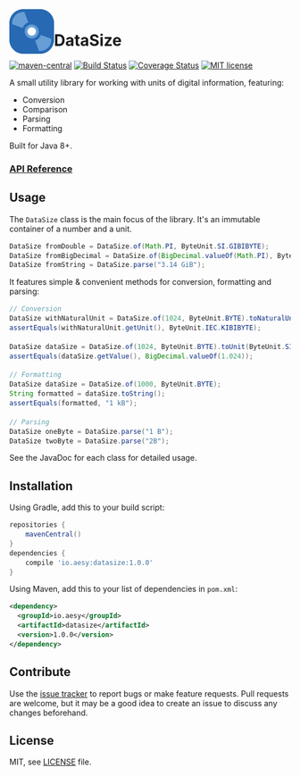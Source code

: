 <img align="left" width="80" height="80" src="./img/icon.svg">

# DataSize

[![maven-central][maven-central-image]][maven-central-url]
[![Build Status][github-actions-image]][github-actions-url]
[![Coverage Status][codecov-image]][codecov-url]
[![MIT license][license-image]][license-url]

[maven-central-image]: https://img.shields.io/maven-central/v/io.aesy/datasize?style=flat-square
[maven-central-url]: https://search.maven.org/#search%7Cga%7C1%7Cg%3A%22io.aesy%22%20datasize

[github-actions-image]: https://img.shields.io/github/workflow/status/aesy/datasize/Continous%20Integration?style=flat-square
[github-actions-url]: https://github.com/aesy/datasize/actions

[codecov-image]: https://img.shields.io/codecov/c/github/aesy/datasize?style=flat-square
[codecov-url]: https://codecov.io/github/aesy/datasize

[license-image]: https://img.shields.io/github/license/aesy/datasize?style=flat-square
[license-url]: https://github.com/aesy/datasize/blob/master/LICENSE

A small utility library for working with units of digital information, featuring:

* Conversion
* Comparison
* Parsing
* Formatting

Built for Java 8+.

### [API Reference](https://aesy.github.io/datasize/apidocs/)

## Usage

The `DataSize` class is the main focus of the library. It's an immutable container of a number and a unit.

```java
DataSize fromDouble = DataSize.of(Math.PI, ByteUnit.SI.GIBIBYTE);
DataSize fromBigDecimal = DataSize.of(BigDecimal.valueOf(Math.PI), ByteUnit.SI.GIBIBYTE); 
DataSize fromString = DataSize.parse("3.14 GiB"); 
```

It features simple & convenient methods for conversion, formatting and parsing:

```java
// Conversion
DataSize withNaturalUnit = DataSize.of(1024, ByteUnit.BYTE).toNaturalUnit(); 
assertEquals(withNaturalUnit.getUnit(), ByteUnit.IEC.KIBIBYTE);

DataSize dataSize = DataSize.of(1024, ByteUnit.BYTE).toUnit(ByteUnit.SI.KILOBYTE);
assertEquals(dataSize.getValue(), BigDecimal.valueOf(1.024));

// Formatting
DataSize dataSize = DataSize.of(1000, ByteUnit.BYTE); 
String formatted = dataSize.toString(); 
assertEquals(formatted, "1 kB");

// Parsing
DataSize oneByte = DataSize.parse("1 B"); 
DataSize twoByte = DataSize.parse("2B"); 
```

See the JavaDoc for each class for detailed usage.

## Installation
Using Gradle, add this to your build script: 

```groovy
repositories {
    mavenCentral()
}
dependencies {
    compile 'io.aesy:datasize:1.0.0'
}
```

Using Maven, add this to your list of dependencies in `pom.xml`:

```xml
<dependency>
  <groupId>io.aesy</groupId>
  <artifactId>datasize</artifactId>
  <version>1.0.0</version>
</dependency>
```

## Contribute
Use the [issue tracker](https://github.com/aesy/datasize/issues) to report bugs or make feature 
requests. Pull requests are welcome, but it may be a good idea to create an issue to discuss any 
changes beforehand.

## License
MIT, see [LICENSE](/LICENSE) file.
